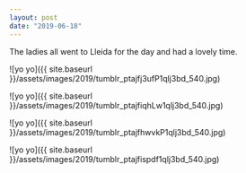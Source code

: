 ```yaml
---
layout: post
date: "2019-06-18"
---
```


The ladies all went to Lleida for the day and had a lovely time.

![yo yo]({{ site.baseurl }}/assets/images/2019/tumblr_ptajfj3ufP1qlj3bd_540.jpg)

![yo yo]({{ site.baseurl }}/assets/images/2019/tumblr_ptajfiqhLw1qlj3bd_540.jpg)

![yo yo]({{ site.baseurl }}/assets/images/2019/tumblr_ptajfhwvkP1qlj3bd_540.jpg)

![yo yo]({{ site.baseurl }}/assets/images/2019/tumblr_ptajfispdf1qlj3bd_540.jpg)
